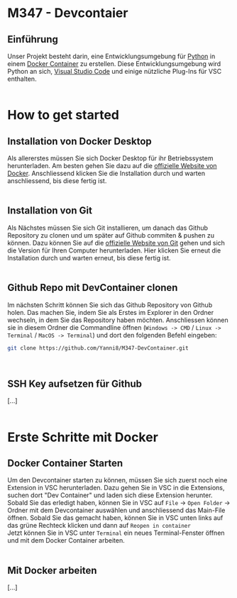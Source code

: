 # M347 - Devcontaier

## Einführung

Unser Projekt besteht darin, eine Entwicklungsumgebung für [Python](https://www.python.org/) in einem [Docker Container](https://www.docker.com/resources/what-container/) zu erstellen. Diese Entwicklungsumgebung wird Python an sich, [Visual Studio Code](https://code.visualstudio.com/) und einige nützliche Plug-Ins für VSC enthalten. <br/><br/>

# How to get started

## Installation von Docker Desktop
Als allererstes müssen Sie sich Docker Desktop für ihr Betriebssystem herunterladen. Am besten gehen Sie dazu auf die [offizielle Website von Docker](https://www.docker.com/products/docker-desktop/). Anschliessend klicken Sie die Installation durch und warten anschliessend, bis diese fertig ist. <br/><br/>

## Installation von Git
Als Nächstes müssen Sie sich Git installieren, um danach das Github Repository zu clonen und um später auf Github commiten & pushen zu können. Dazu können Sie auf die [offizielle Website von Git](https://git-scm.com/downloads) gehen und sich die Version für Ihren Computer herunterladen. Hier klicken Sie erneut die Installation durch und warten erneut, bis diese fertig ist. <br/><br/>

## Github Repo mit DevContainer clonen
Im nächsten Schritt können Sie sich das Github Repository von Github holen. Das machen Sie, indem Sie als Erstes im Explorer in den Ordner wechseln, in dem Sie das Repository haben möchten. Anschliessen können sie in diesem Ordner die Commandline öffnen (`Windows -> CMD` / `Linux -> Terminal` / `MacOS -> Terminal`) und dort den folgenden Befehl eingeben:

```bash
git clone https://github.com/Yanni8/M347-DevContainer.git
```
<br>

<!--- URL anpassen sobald auf BBZBL-IT Repo --->

## SSH Key aufsetzen für Github
<!--- TODO => https://docs.github.com/en/authentication/connecting-to-github-with-ssh/generating-a-new-ssh-key-and-adding-it-to-the-ssh-agent --->
[...] <br/><br/>

# Erste Schritte mit Docker

## Docker Container Starten
Um den Devcontainer starten zu können, müssen Sie sich zuerst noch eine Extension in VSC herunterladen. Dazu gehen Sie in VSC in die Extensions, suchen dort "Dev Container" und laden sich diese Extension herunter. <br>
Sobald Sie das erledigt haben, können Sie in VSC auf `File` -> `Open Folder` -> Ordner mit dem Devcontainer auswählen und anschliessend das Main-File öffnen. Sobald Sie das gemacht haben, können Sie in VSC unten links auf das grüne Rechteck klicken und dann auf `Reopen in container` <br>
Jetzt können Sie in VSC unter `Terminal` ein neues Terminal-Fenster öffnen und mit dem Docker Container arbeiten. <br/><br/>

## Mit Docker arbeiten
<!--- TODO => Docker Befehle usw. --->
[...] <br/><br/>

